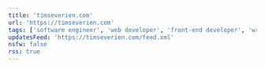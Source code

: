 ```yaml
---
title: 'timseverien.com'
url: 'https://timseverien.com'
tags: ['software engineer', 'web developer', 'front-end developer', 'writer']
updatesFeed: 'https://timseverien.com/feed.xml'
nsfw: false
rss: true
---
```

